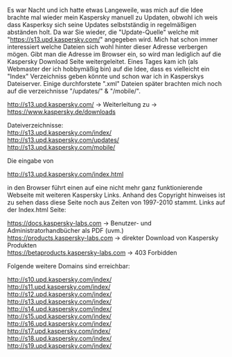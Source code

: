 Es war Nacht und ich hatte etwas Langeweile, was mich auf die Idee brachte mal wieder mein Kaspersky manuell zu Updaten, obwohl ich weis dass Kasperksy sich seine Updates selbstständig in regelmäßigen abständen holt. Da war Sie wieder, die "Update-Quelle" welche mit "https://s13.upd.kaspersky.com/" angegeben wird. Mich hat schon immer interessiert welche Dateien sich wohl hinter dieser Adresse verbergen mögen. Gibt man die Adresse im Browser ein, so wird man lediglich auf die Kaspersky Download Seite weitergeleitet. Eines Tages kam ich (als Webmaster der ich hobbymäßig bin) auf die Idee, dass es vielleicht ein "Index" Verzeichniss geben könnte und schon war ich in Kasperskys Dateiserver. Einige durchforstete ".xml" Dateien später brachten mich noch auf die verzeichnisse "/updates/" & "/mobile/".


http://s13.upd.kaspersky.com/ -> Weiterleitung zu -> https://www.kaspersky.de/downloads  
  
Dateiverzeichnisse:  
http://s13.upd.kaspersky.com/index/  
http://s13.upd.kaspersky.com/updates/  
http://s13.upd.kaspersky.com/mobile/    
  
  
  
Die eingabe von 
  
http://s13.upd.kaspersky.com/index.html 
  
in den Browser führt einen auf eine nicht mehr ganz funktionierende Webseite mit weiteren Kaspersky Links.
Anhand des Copyright hinweises ist zu sehen dass diese Seite noch aus Zeiten von 1997-2010 stammt. Links auf der Index.html Seite:
  
https://docs.kaspersky-labs.com -> Benutzer- und Administratorhandbücher als PDF (uvm.)  
https://products.kaspersky-labs.com -> direkter Download von Kaspersky Produkten  
https://betaproducts.kaspersky-labs.com -> 403 Forbidden  
  
  
Folgende weitere Domains sind erreichbar:
  
http://s10.upd.kaspersky.com/index/  
http://s11.upd.kaspersky.com/index/  
http://s12.upd.kaspersky.com/index/  
http://s13.upd.kaspersky.com/index/  
http://s14.upd.kaspersky.com/index/  
http://s15.upd.kaspersky.com/index/  
http://s16.upd.kaspersky.com/index/  
http://s17.upd.kaspersky.com/index/  
http://s18.upd.kaspersky.com/index/  
http://s19.upd.kaspersky.com/index/  
